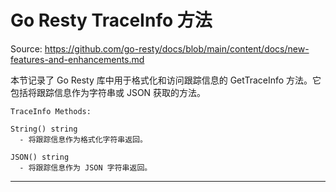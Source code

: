 # Go Resty TraceInfo 方法

Source: https://github.com/go-resty/docs/blob/main/content/docs/new-features-and-enhancements.md

本节记录了 Go Resty 库中用于格式化和访问跟踪信息的 GetTraceInfo 方法。它包括将跟踪信息作为字符串或 JSON 获取的方法。

```APIDOC
TraceInfo Methods:

String() string
  - 将跟踪信息作为格式化字符串返回。

JSON() string
  - 将跟踪信息作为 JSON 字符串返回。
```

--------------------------------
